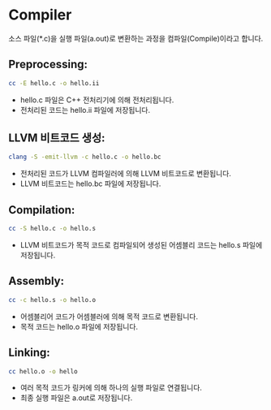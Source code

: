# Compiler
소스 파일(\*.c)을 실행 파일(a.out)로 변환하는 과정을 컴파일(Compile)이라고 합니다.

## Preprocessing:
```bash
cc -E hello.c -o hello.ii
```
- hello.c 파일은 C++ 전처리기에 의해 전처리됩니다.
- 전처리된 코드는 hello.ii 파일에 저장됩니다.

## LLVM 비트코드 생성:
```bash
clang -S -emit-llvm -c hello.c -o hello.bc
```
- 전처리된 코드가 LLVM 컴파일러에 의해 LLVM 비트코드로 변환됩니다.
- LLVM 비트코드는 hello.bc 파일에 저장됩니다.

## Compilation:
```bash
cc -S hello.c -o hello.s
```
- LLVM 비트코드가 목적 코드로 컴파일되어 생성된 어셈블리 코드는 hello.s 파일에 저장됩니다.

## Assembly:
```bash
cc -c hello.s -o hello.o
```
- 어셈블리어 코드가 어셈블러에 의해 목적 코드로 변환됩니다.
- 목적 코드는 hello.o 파일에 저장됩니다.

## Linking:
```bash
cc hello.o -o hello
```
- 여러 목적 코드가 링커에 의해 하나의 실행 파일로 연결됩니다.
- 최종 실행 파일은 a.out로 저장됩니다.

